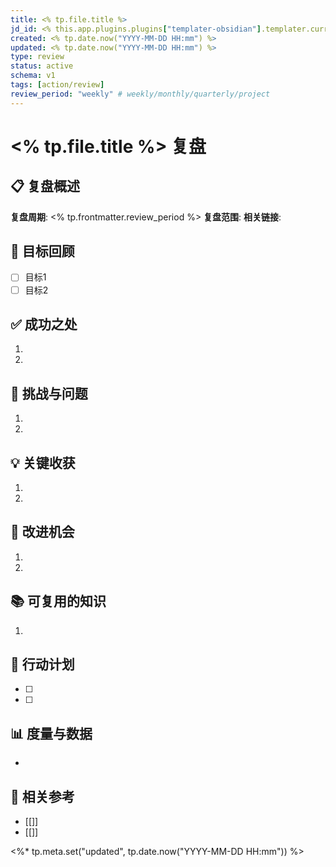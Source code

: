 ```yaml
---
title: <% tp.file.title %>
jd_id: <% this.app.plugins.plugins["templater-obsidian"].templater.current_functions_object.user.jd_id() %>
created: <% tp.date.now("YYYY-MM-DD HH:mm") %>
updated: <% tp.date.now("YYYY-MM-DD HH:mm") %>
type: review
status: active
schema: v1
tags: [action/review]
review_period: "weekly" # weekly/monthly/quarterly/project
---
```


# <% tp.file.title %> 复盘

## 📋 复盘概述

**复盘周期**: <% tp.frontmatter.review_period %>
**复盘范围**: <!-- 项目名称/学习课程/技术领域 -->
**相关链接**: <!-- 相关项目或资源链接 -->

## 🎯 目标回顾

<!-- 原定目标与完成情况 -->
- [ ] 目标1
- [ ] 目标2

## ✅ 成功之处

<!-- 列出取得的成果和做得好的地方 -->
1. 
2. 

## 🚧 挑战与问题

<!-- 列出遇到的困难和问题 -->
1. 
2. 

## 💡 关键收获

<!-- 总结学到的重要知识点或技能 -->
1. 
2. 

## 🔄 改进机会

<!-- 列出需要改进的地方和具体行动 -->
1. 
2. 

## 📚 可复用的知识

<!-- 提取可以应用到其他场景的知识 -->
1. 

## 📝 行动计划

<!-- 下一步具体行动 -->
- [ ] 
- [ ] 

## 📊 度量与数据

<!-- 相关的量化指标和数据 -->
- 

## 🔗 相关参考

<!-- 链接到相关笔记、资源或参考材料 -->
- [[]]
- [[]]

<%* tp.meta.set("updated", tp.date.now("YYYY-MM-DD HH:mm")) %> 